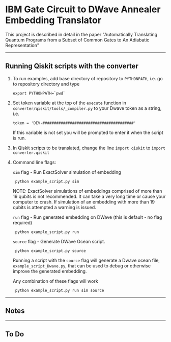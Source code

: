 # IBM Gate Circuit to DWave Annealer Embedding Translator

This project is described in detail in the paper "Automatically Translating Quantum Programs from a Subset of Common Gates to An Adiabatic Representation"

-----------------------------------------------------------------------------

## Running Qiskit scripts with the converter

1) To run examples, add base directory of repository to ```PYTHONPATH```, i.e. go to repository directory and type

      ```export PYTHONPATH=`pwd` ```

2) Set token variable at the top of the ```execute``` function in ```converter/qiskit/tools/_compiler.py``` to your Dwave token as a string, i.e.

      ```token = 'DEV-########################################'```

      If this variable is not set you will be prompted to enter it when the script is run.

3) In Qiskit scripts to be translated, change the line ```import qiskit``` to ```import converter.qiskit```


4) Command line flags:

      ```sim``` flag - Run ExactSolver simulation of embedding
        
        python example_script.py sim
     
      NOTE: ExactSolver simulations of embeddings comprised of more than 19 qubits is not recommended. It can take a very long time or cause your computer to crash. If simulation of an embedding with more than 19 qubits is attempted a warning is issued.
     
      ```run``` flag - Run generated embedding on DWave (this is default - no flag required) 
        
        python example_script.py run
        
      ```source``` flag -  Generate DWave Ocean script.
        
        python example_script.py source
       
      Running a script with the ```source``` flag will generate a Dwave ocean file, ```example_script_Dwave.py```, that can be used to debug or otherwise improve the generated embedding.
        
      Any combination of these flags will work 
        
        python example_script.py run sim source


-----------------------------------------------------------------------------

## Notes



-----------------------------------------------------------------------------

## To Do

